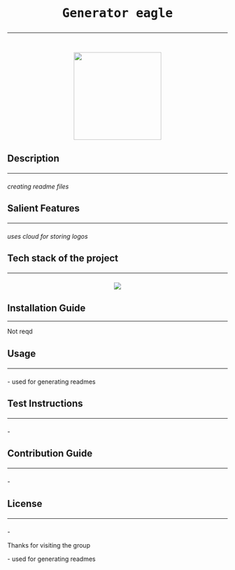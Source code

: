 
<div align='center'>
<pre>
<h1>Generator eagle<hr/></h1>
<img src = "" width="200" height="200"/>
</pre>
</div>
<div>
<h2>Description<hr/></h2>
<p><i>creating readme files</i></p>
</div>
<div>
<h2>Salient Features<hr/></h2>
<p><i>uses cloud for storing logos</i></p>
</div>
<div>
<p><h2>Tech stack of the project<hr/></h2></p>
<p align="center">
<a href="/">
<img src="https://skillicons.dev/icons?i=angular,autocad,ableton,apollo,appwrite" />
</a>
</p>
</p>
</div>
<div>
<p><h2>Installation Guide</h2><hr/></h2></p>
<p>Not reqd</p>
</div>
<div>
<p><h2>Usage<hr/></h2></p>
<p>- used for generating readmes</p>
</div>
<div>
<p><h2>Test Instructions<hr/></h2></p>
<p>-</p>
</div>
<div>
<p><h2>Contribution Guide<hr/></h2></p>
<p>-</p>
</div>
<div>
<p><h2>License<hr/></h2></p>
<p>-</p>
<p>Thanks for visiting the group</p>
</div>
- used for generating readmes